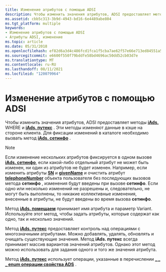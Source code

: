 ```yaml
---
title: Изменение атрибутов с помощью ADSI
description: Чтобы изменить значения атрибутов, ADSI предоставляет методы IADs. Where и IADs. Путекс. Эти методы изменяют данные в кэше на стороне клиента. Для фиксации изменений в каталоге необходимо вызвать метод IADs. Сетинфо.
ms.assetid: cbb5c313-3b9d-4943-bd16-6e4489abe804
ms.tgt_platform: multiple
keywords:
- Изменение атрибутов с помощью ADSI
- Атрибуты ADSI, изменение
ms.topic: article
ms.date: 05/31/2018
ms.openlocfilehash: ef82d6a3d4c486fcd1fca1f5cba7ae62f57e66e713ed84551a5a9372cdc86683
ms.sourcegitcommit: e6600f550f79bddfe58bd4696ac50dd52cb03d7e
ms.translationtype: MT
ms.contentlocale: ru-RU
ms.lasthandoff: 08/11/2021
ms.locfileid: "120079964"
---
```

# <a name="modifying-attributes-with-adsi"></a>Изменение атрибутов с помощью ADSI

Чтобы изменить значения атрибутов, ADSI предоставляет методы [**iAds.**](/windows/desktop/api/Iads/nf-iads-iads-put) WHERE и [**iAds. путекс**](/windows/desktop/api/Iads/nf-iads-iads-putex) . Эти методы изменяют данные в кэше на стороне клиента. Для фиксации изменений в каталоге необходимо вызвать метод [**iAds. сетинфо**](/windows/desktop/api/Iads/nf-iads-iads-setinfo) .

> [!Note]  
> Если изменение нескольких атрибутов фиксируется в одном вызове [**iAds. сетинфо**](/windows/desktop/api/Iads/nf-iads-iads-setinfo), если какой-либо отдельный атрибут не может быть изменен, ни один из атрибутов не будет изменен. Например, если изменить атрибуты [**SN**](/windows/desktop/ADSchema/a-sn) и [**givenName**](/windows/desktop/ADSchema/a-givenname) и очистить атрибут [**telephoneNumber**](/windows/desktop/ADSchema/a-telephonenumber) объекта пользователя без последующих вызовов метода **сетинфо** , изменения будут введены при вызове **сетинфо**. Если одно или несколько изменений не разрешены и, следовательно, не могут быть выполнены, то никакие коллективные изменения, внесенные в атрибуты, не будут введены во время вызова **сетинфо**.

 

Метод [**iAds. помещаем**](/windows/desktop/api/Iads/nf-iads-iads-put) принимает имя атрибута и параметр Variant. Используйте этот метод, чтобы задать атрибуты, которые содержат как одно, так и несколько значений.

Метод [**iAds. путекс**](/windows/desktop/api/Iads/nf-iads-iads-putex) предоставляет контроль над операциями с многозначными атрибутами. Можно добавлять, удалять, обновлять и очищать существующие значения. Метод **iAds. путекс** всегда принимает массив вариантов значений атрибутов. Однако этот метод можно использовать для задания одного и того же значения атрибута.

Метод [**iAds. путекс**](/windows/desktop/api/Iads/nf-iads-iads-putex) использует операции, указанные в перечислении [**\_ \_ \_ enum операции свойства ADS**](/windows/win32/api/iads/ne-iads-ads_property_operation_enum) .

 

 